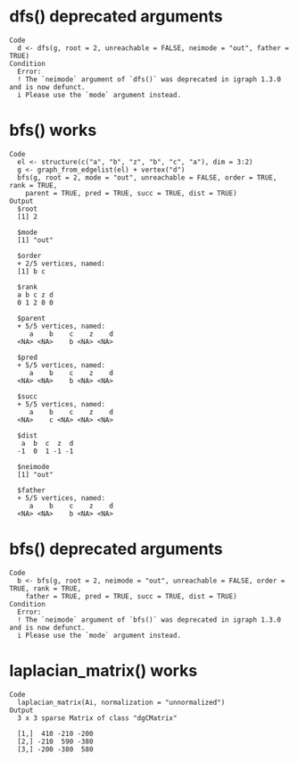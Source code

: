 # dfs() deprecated arguments

    Code
      d <- dfs(g, root = 2, unreachable = FALSE, neimode = "out", father = TRUE)
    Condition
      Error:
      ! The `neimode` argument of `dfs()` was deprecated in igraph 1.3.0 and is now defunct.
      i Please use the `mode` argument instead.

# bfs() works

    Code
      el <- structure(c("a", "b", "z", "b", "c", "a"), dim = 3:2)
      g <- graph_from_edgelist(el) + vertex("d")
      bfs(g, root = 2, mode = "out", unreachable = FALSE, order = TRUE, rank = TRUE,
        parent = TRUE, pred = TRUE, succ = TRUE, dist = TRUE)
    Output
      $root
      [1] 2
      
      $mode
      [1] "out"
      
      $order
      + 2/5 vertices, named:
      [1] b c
      
      $rank
      a b c z d 
      0 1 2 0 0 
      
      $parent
      + 5/5 vertices, named:
         a    b    c    z    d 
      <NA> <NA>    b <NA> <NA> 
      
      $pred
      + 5/5 vertices, named:
         a    b    c    z    d 
      <NA> <NA>    b <NA> <NA> 
      
      $succ
      + 5/5 vertices, named:
         a    b    c    z    d 
      <NA>    c <NA> <NA> <NA> 
      
      $dist
       a  b  c  z  d 
      -1  0  1 -1 -1 
      
      $neimode
      [1] "out"
      
      $father
      + 5/5 vertices, named:
         a    b    c    z    d 
      <NA> <NA>    b <NA> <NA> 
      

# bfs() deprecated arguments

    Code
      b <- bfs(g, root = 2, neimode = "out", unreachable = FALSE, order = TRUE, rank = TRUE,
        father = TRUE, pred = TRUE, succ = TRUE, dist = TRUE)
    Condition
      Error:
      ! The `neimode` argument of `bfs()` was deprecated in igraph 1.3.0 and is now defunct.
      i Please use the `mode` argument instead.

# laplacian_matrix() works

    Code
      laplacian_matrix(Ai, normalization = "unnormalized")
    Output
      3 x 3 sparse Matrix of class "dgCMatrix"
                         
      [1,]  410 -210 -200
      [2,] -210  590 -380
      [3,] -200 -380  580

